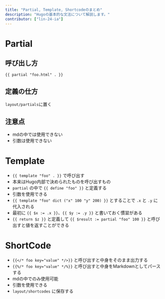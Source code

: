 ```yaml
---
title: "Partial, Template, Shortcodeのまとめ"
description: "Hugoの基本的な文法について解説します。"
contributor: ["lin-24-ia"]
---
```


# Partial

## 呼び出し方

`{{ partial "foo.html" . }}`

## 定義の仕方

`layout/partials`に置く

## 注意点

- mdの中では使用できない
- 引数は使用できない

# Template

- `{{ template "foo" . }}` で呼び出す
- 本来はHugo内部で決められたものを呼び出すもの
- `partial` の中で `{{ define "foo" }}` と定義する
- 引数を使用できる
- `{{ template "foo" dict ("x" 100 "y" 200) }}` とすることで `.x` と `.y` に代入される
- 最初に `{{ $x := .x }}`、`{{ $y := .y }}` と書いておく慣習がある
- `{{ return $z }}` と定義して `{{ $result := partial "foo" 100 }}` と呼び出すと値を返すことができる

# ShortCode

- `{{</* foo key="value" */>}}` と呼び出すと中身をそのまま出力する
- `{{%/* foo key="value" */%}}` と呼び出すと中身をMarkdownとしてパースする
- mdの中でのみ使用可能
- 引数を使用できる
- `layout/shortcodes` に保存する